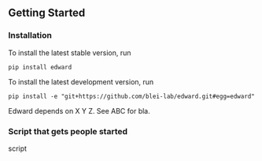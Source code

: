 ## Getting Started

### Installation

To install the latest stable version, run
```{bash}
pip install edward
```
To install the latest development version, run
```{bash}
pip install -e "git+https://github.com/blei-lab/edward.git#egg=edward"
```

Edward depends on X Y Z. See ABC for bla.

### Script that gets people started

script


